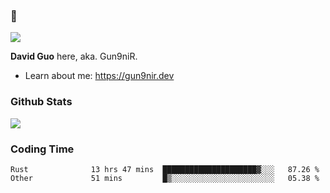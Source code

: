 ### 👋

![](https://komarev.com/ghpvc/?username=Gun9niR&label=Total+Views)

**David Guo** here, aka. Gun9niR.

- Learn about me: https://gun9nir.dev

### Github Stats

<img src="https://github-readme-stats.vercel.app/api?username=Gun9niR&count_private=true&show_icons=true&theme=vue-dark&hide_title=true">

### Coding Time

<!--START_SECTION:waka-->

```text
Rust              13 hrs 47 mins  █████████████████████▓░░░   87.26 %
Other             51 mins         █▒░░░░░░░░░░░░░░░░░░░░░░░   05.38 %
```

<!--END_SECTION:waka-->
